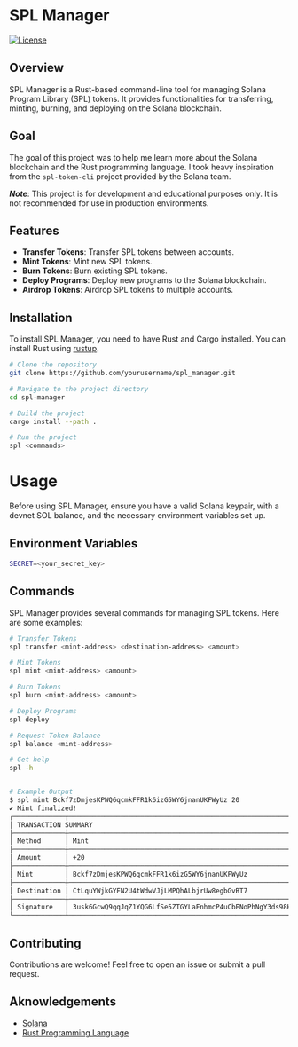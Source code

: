 # SPL Manager

[![License](https://img.shields.io/badge/license-MIT-blue.svg)](LICENSE)


## Overview

SPL Manager is a Rust-based command-line tool for managing Solana Program Library (SPL) tokens. It provides functionalities for transferring, minting, burning, and deploying on the Solana blockchain.

## Goal

The goal of this project was to help me learn more about the Solana blockchain and the Rust programming language. I took heavy inspiration from the `spl-token-cli` project provided by the Solana team.

***Note***: This project is for development and educational purposes only. It is not recommended for use in production environments.

## Features

- **Transfer Tokens**: Transfer SPL tokens between accounts.
- **Mint Tokens**: Mint new SPL tokens.
- **Burn Tokens**: Burn existing SPL tokens.
- **Deploy Programs**: Deploy new programs to the Solana blockchain.
- **Airdrop Tokens**: Airdrop SPL tokens to multiple accounts.

## Installation

To install SPL Manager, you need to have Rust and Cargo installed. You can install Rust using [rustup](https://rustup.rs/).

```sh
# Clone the repository
git clone https://github.com/yourusername/spl_manager.git

# Navigate to the project directory
cd spl-manager

# Build the project
cargo install --path .

# Run the project
spl <commands>
```

# Usage
Before using SPL Manager, ensure you have a valid Solana keypair, with a devnet SOL balance, and the necessary environment variables set up.

## Environment Variables
  
  ```sh
  SECRET=<your_secret_key>
  ```

## Commands

SPL Manager provides several commands for managing SPL tokens. Here are some examples:

```sh
# Transfer Tokens
spl transfer <mint-address> <destination-address> <amount>

# Mint Tokens
spl mint <mint-address> <amount>

# Burn Tokens
spl burn <mint-address> <amount>

# Deploy Programs
spl deploy

# Request Token Balance
spl balance <mint-address>

# Get help
spl -h


# Example Output
$ spl mint Bckf7zDmjesKPWQ6qcmkFFR1k6izG5WY6jnanUKFWyUz 20
✔ Mint finalized!
┌─────────────┬──────────────────────────────────────────────────────────────────────────────────────────┐
│ TRANSACTION SUMMARY                                                                                    │
├─────────────┼──────────────────────────────────────────────────────────────────────────────────────────┤
│ Method      │ Mint                                                                                     │
├─────────────┼──────────────────────────────────────────────────────────────────────────────────────────┤
│ Amount      │ +20                                                                                      │
├─────────────┼──────────────────────────────────────────────────────────────────────────────────────────┤
│ Mint        │ Bckf7zDmjesKPWQ6qcmkFFR1k6izG5WY6jnanUKFWyUz                                             │
├─────────────┼──────────────────────────────────────────────────────────────────────────────────────────┤
│ Destination │ CtLquYWjkGYFN2U4tWdwVJjLMPQhALbjrUw8egbGvBT7                                             │
├─────────────┼──────────────────────────────────────────────────────────────────────────────────────────┤
│ Signature   │ 3usk6GcwQ9qqJqZ1YQG6LfSe5ZTGYLaFnhmcP4uCbENoPhNgY3ds98HqLXHRa1vH7y5PLMRYUXBPLJ9zbUTWd4Ye │
└─────────────┴──────────────────────────────────────────────────────────────────────────────────────────┘
```



## Contributing

Contributions are welcome! Feel free to open an issue or submit a pull request.

## Aknowledgements

- [Solana](https://solana.com/)
- [Rust Programming Language](https://www.rust-lang.org/)
